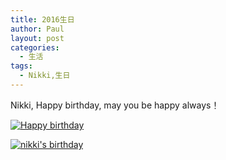 ```yaml
---
title: 2016生日
author: Paul
layout: post
categories:
  - 生活
tags:
  - Nikki,生日
---
```


Nikki, Happy birthday, may you be happy always！

[![Happy birthday](http://img7.chztv.com/2016-0406/2016-06-16_birthday.jpg!400px)](http://img7.chztv.com/2016-0406/2016-06-16_birthday.jpg)

[![nikki's birthday](http://img7.chztv.com/2016-0406/nikki-birthday.jpg!400px)](http://img7.chztv.com/2016-0406/nikki-birthday.jpg)